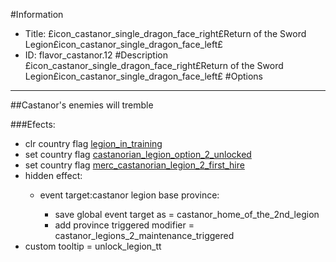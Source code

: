 #Information
 - Title: £icon_castanor_single_dragon_face_right£Return of the Sword Legion£icon_castanor_single_dragon_face_left£
 - ID: flavor_castanor.12
#Description
£icon_castanor_single_dragon_face_right£Return of the Sword Legion£icon_castanor_single_dragon_face_left£
#Options

___
##Castanor's enemies will tremble

###Efects:<ul><li>clr country flag [legion_in_training](../flags/legion_in_training.md)</li><li>set country flag [castanorian_legion_option_2_unlocked](../flags/castanorian_legion_option_2_unlocked.md)</li><li>set country flag [merc_castanorian_legion_2_first_hire](../flags/merc_castanorian_legion_2_first_hire.md)</li><li>hidden effect:</li><ul><li>event target:castanor legion base province:</li><ul><li>save global event target as = castanor_home_of_the_2nd_legion</li><li>add province triggered modifier = castanor_legions_2_maintenance_triggered</li></ul></ul><li>custom tooltip = unlock_legion_tt</li></ul>
